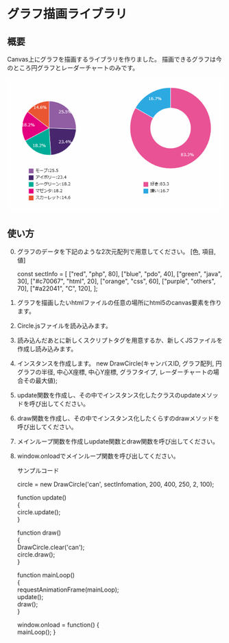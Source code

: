 # グラフ描画ライブラリ

## 概要
Canvas上にグラフを描画するライブラリを作りました。
描画できるグラフは今のところ円グラフとレーダーチャートのみです。

![sample](circle02.gif)

## 使い方
0. グラフのデータを下記のような2次元配列で用意してください。
	[色, 項目, 値]

	const sectInfo = [
		["red", "php", 80],
		["blue", "pdo", 40],
		["green", "java", 30],
		["#c70067", "html", 20],
		["orange", "css", 60],
		["purple", "others", 70],
		["#a22041", "C", 120],
	];
1. グラフを描画したいhtmlファイルの任意の場所にhtml5のcanvas要素を作ります。
	<canvas id="can"></canvas>
2. Circle.jsファイルを読み込みます。
	<script src="Circle.js"></script>
3. 読み込んだあとに新しくスクリプトタグを用意するか、新しくJSファイルを作成し読み込みます。
4. インスタンスを作成します。
	new DrawCircle(キャンバスID, グラフ配列, 円グラフの半径, 中心X座標, 中心Y座標, グラフタイプ, レーダーチャートの場合その最大値);
5. update関数を作成し、その中でインスタンス化したクラスのupdateメソッドを呼び出してください。
6. draw関数を作成し、その中でインスタンス化したくらすのdrawメソッドを呼び出してください。
7. メインループ関数を作成しupdate関数とdraw関数を呼び出してください。
8. window.onloadでメインループ関数を呼び出してください。

	サンプルコード


    circle = new DrawCircle('can', sectInfomation, 200, 400, 250, 2, 100);  
    
    function update()  
    {  
    	circle.update();  
    }  
    
    function draw()  
    {  
    	DrawCircle.clear('can');  
    	circle.draw();  
    }  
    
    function mainLoop()  
    {  
    	requestAnimationFrame(mainLoop);  
    	update();  
    	draw();  
    }  
    
    
    window.onload = function() {  
    	mainLoop();
    }
    
